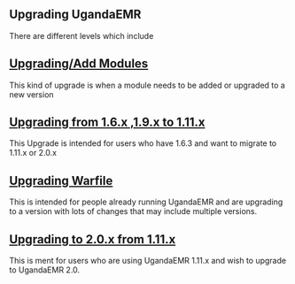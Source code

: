 ## Upgrading UgandaEMR

There are different levels which include

## [**Upgrading/Add Modules**](#)

This kind of upgrade is when a module needs to be added or upgraded to a new version

## [Upgrading from 1.6.x ,1.9.x to 1.11.x](/upgrading/from-16x19x-to-111x.md)

This Upgrade is intended for users who have 1.6.3 and want to migrate to 1.11.x or 2.0.x

## [Upgrading Warfile](/upgrading/upgrading-warfile.md)

This is intended for people already running UgandaEMR and are upgrading to a version with lots of changes that may include multiple versions.

## [Upgrading to 2.0.x from 1.11.x](/upgrading/upgrading-to-20x-from-111x.md)

This is ment for users who are using UgandaEMR 1.11.x and wish to upgrade to UgandaEMR 2.0.

